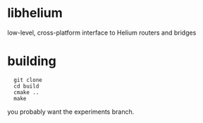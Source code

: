 libhelium
=========

low-level, cross-platform interface to Helium routers and bridges

building
========

```
  git clone
  cd build
  cmake ..
  make
```

you probably want the experiments branch.
